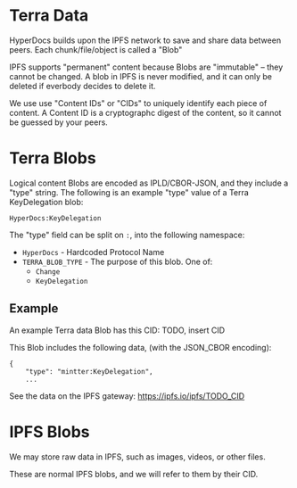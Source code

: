# Terra Data

HyperDocs builds upon the IPFS network to save and share data between peers. Each chunk/file/object is called a "Blob"

IPFS supports "permanent" content because Blobs are "immutable" – they cannot be changed. A blob in IPFS is never modified, and it can only be deleted if everbody decides to delete it.

We use use "Content IDs" or "CIDs" to uniquely identify each piece of content. A Content ID is a cryptographc digest of the content, so it cannot be guessed by your peers.



# Terra Blobs

Logical content Blobs are encoded as IPLD/CBOR-JSON, and they include a "type" string. The following is an example "type" value of a Terra KeyDelegation blob:

```
HyperDocs:KeyDelegation
```

The "type" field can be split on `:`, into the following namespace:

- `HyperDocs` - Hardcoded Protocol Name
- `TERRA_BLOB_TYPE` - The purpose of this blob. One of:
    - `Change`
    - `KeyDelegation`



## Example

An example Terra data Blob has this CID: TODO, insert CID

This Blob includes the following data, (with the JSON_CBOR encoding):

```
{
    "type": "mintter:KeyDelegation",
    ...
```

See the data on the IPFS gateway: https://ipfs.io/ipfs/TODO_CID

# IPFS Blobs

We may store raw data in IPFS, such as images, videos, or other files.

These are normal IPFS blobs, and we will refer to them by their CID.